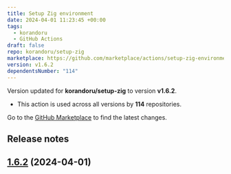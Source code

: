 ```yaml
---
title: Setup Zig environment
date: 2024-04-01 11:23:45 +00:00
tags:
  - korandoru
  - GitHub Actions
draft: false
repo: korandoru/setup-zig
marketplace: https://github.com/marketplace/actions/setup-zig-environment
version: v1.6.2
dependentsNumber: "114"
---
```



Version updated for **korandoru/setup-zig** to version **v1.6.2**.
- This action is used across all versions by **114** repositories.

Go to the [GitHub Marketplace](https://github.com/marketplace/actions/setup-zig-environment) to find the latest changes.

## Release notes

## [1.6.2](https://github.com/korandoru/setup-zig/compare/v1.6.1...v1.6.2) (2024-04-01)


